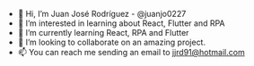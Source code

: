 - 👋 Hi, I’m Juan José Rodríguez - @juanjo0227
- 👀 I’m interested in learning about React, Flutter and RPA
- 🌱 I’m currently learning React, RPA and Flutter
- 💞️ I’m looking to collaborate on an amazing project.
- 📫 You can reach me sending an email to jjrd91@hotmail.com
